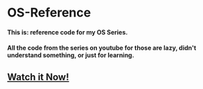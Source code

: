 # OS-Reference
#### This is: reference code for my OS Series.

#### All the code from the series on youtube for those are lazy, didn't understand something, or just for learning. 

## [Watch it Now!](https://www.youtube.com/playlist?list=PLm3B56ql_akNcvH8vvJRYOc7TbYhRs19M)

